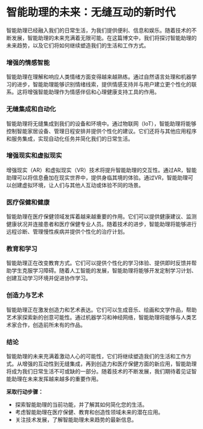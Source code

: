 # 智能助理的未来：无缝互动的新时代

智能助理已经融入我们的日常生活，为我们提供便利、信息和娱乐。随着技术的不断发展，智能助理的未来充满着无限可能。在这篇博文中，我们将探讨智能助理的未来趋势，以及它们将如何继续塑造我们的生活和工作方式。

### 增强的情感智能

智能助理在理解和响应人类情绪方面变得越来越熟练。通过自然语言处理和机器学习的进步，智能助理能够识别情绪线索，提供情感支持并与用户建立更个性化的联系。这将增强智能助理作为情感伴侣和心理健康支持工具的作用。

### 无缝集成和自动化

智能助理将无缝集成到我们的设备和环境中。通过物联网（IoT），智能助理将能够控制智能家居设备、管理日程安排并提供个性化的建议。它们还将与其他应用程序和服务集成，实现自动化任务并简化我们的日常生活。

### 增强现实和虚拟现实

增强现实（AR）和虚拟现实（VR）技术将提升智能助理的交互性。通过AR，智能助理可以将信息叠加在现实世界中，提供身临其境的体验。通过VR，智能助理可以创建虚拟环境，让人们与其他人互动或体验不同的场景。

### 医疗保健和健康

智能助理在医疗保健领域发挥着越来越重要的作用。它们可以提供健康建议、监测健康状况并连接患者和医疗保健专业人员。随着技术的进步，智能助理将能够进行远程诊断、管理慢性疾病并提供个性化的治疗计划。

### 教育和学习

智能助理正在改变教育方式。它们可以提供个性化的学习体验、提供即时反馈并帮助学生克服学习障碍。随着人工智能的发展，智能助理将能够开发定制学习计划、创建互动学习环境并促进协作学习。

### 创造力与艺术

智能助理正在激发创造力和艺术表达。它们可以生成音乐、绘画和文学作品，帮助艺术家探索新的创意可能性。通过机器学习和神经网络，智能助理将能够与人类艺术家合作，创造前所未有的作品。

### 结论

智能助理的未来充满着激动人心的可能性，它们将继续塑造我们的生活和工作方式。从增强的互动性到无缝集成，再到创造力和医疗保健方面的新应用，智能助理将成为我们日常生活不可或缺的一部分。随着技术的不断发展，我们期待着见证智能助理在未来发挥越来越多的重要作用。

**采取行动步骤：**

* 探索智能助理的当前功能，并了解其如何简化您的生活。
* 考虑智能助理在医疗保健、教育和创造性领域未来的潜在应用。
* 关注技术发展，了解智能助理未来趋势的最新信息。
